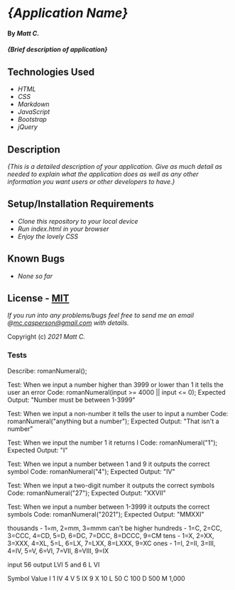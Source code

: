 # _{Application Name}_

#### By _**Matt C.**_

#### _{Brief description of application}_

## Technologies Used

* _HTML_
* _CSS_
* _Markdown_
* _JavaScript_
* _Bootstrap_
* _jQuery_

## Description

_{This is a detailed description of your application. Give as much detail as needed to explain what the application does as well as any other information you want users or other developers to have.}_

## Setup/Installation Requirements

* _Clone this repository to your local device_
* _Run index.html in your browser_
* _Enjoy the lovely CSS_

## Known Bugs

* _None so far_

## License - [MIT](https://opensource.org/licenses/MIT)

_If you run into any problems/bugs feel free to send me an email @mc.casperson@gmail.com with details._

Copyright (c) _2021_ _Matt C._

### Tests

Describe: romanNumeral();


Test: When we input a number higher than 3999 or lower than 1 it tells the user an error
Code: romanNumeral(input >= 4000 || input <= 0);
Expected Output: "Number must be between 1-3999"

Test: When we input a non-number it tells the user to input a number
Code: romanNumeral("anything but a number");
Expected Output: "That isn't a number"

Test: When we input the number 1 it returns I
Code: romanNumeral("1");
Expected Output: "I"

Test: When we input a number between 1 and 9 it outputs the correct symbol
Code: romanNumeral("4");
Expected Output: "IV"

Test: When we input a two-digit number it outputs the correct symbols
Code: romanNumeral("27");
Expected Output: "XXVII"

Test: When we input a number between 1-3999 it outputs the correct symbols
Code: romanNumeral("2021");
Expected Output: "MMXXI"




thousands - 1=m, 2=mm, 3=mmm can't be higher
hundreds - 1=C, 2=CC, 3=CCC, 4=CD, 5=D, 6=DC, 7=DCC, 8=DCCC, 9=CM
tens - 1=X, 2=XX, 3=XXX, 4=XL, 5=L, 6=LX, 7=LXX, 8=LXXX, 9=XC
ones - 1=I, 2=II, 3=III, 4=IV, 5=V, 6=VI, 7=VII, 8=VIII, 9=IX

input 56 output LVI
5 and 6
L     VI

Symbol  Value
I       1
IV      4
V       5
IX      9
X       10
L       50
C       100
D       500
M       1,000